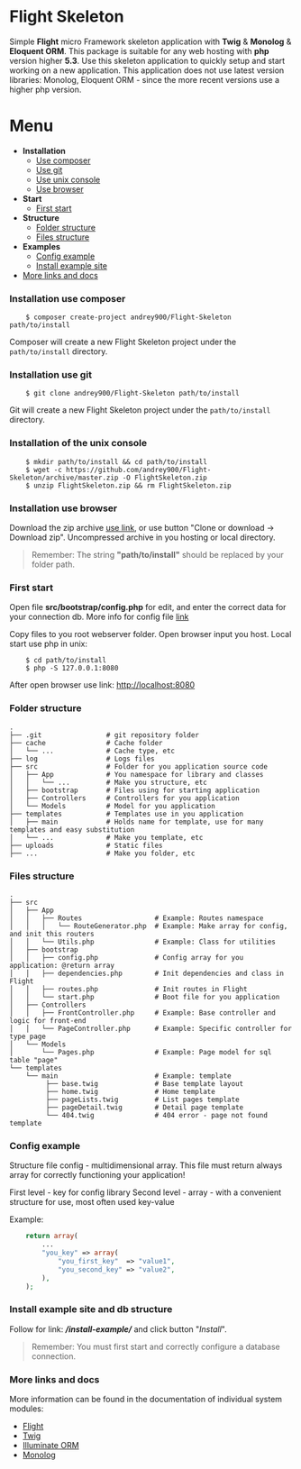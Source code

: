 # Flight Skeleton
Simple **Flight** micro Framework skeleton application with **Twig** &amp; **Monolog** &amp; **Eloquent ORM**. This package is suitable for any web hosting with **php** version higher **5.3**. Use this skeleton application to quickly setup and start working on a new application. This application does not use latest version libraries: Monolog, Eloquent ORM - since the more recent versions use a higher php version.

# Menu
 - **Installation**
    - [Use composer](https://github.com/andrey900/Flight-Skeleton#installation-use-composer)
    - [Use git](https://github.com/andrey900/Flight-Skeleton#installation-use-git)
    - [Use unix console](https://github.com/andrey900/Flight-Skeleton#installation-of-the-unix-console)
    - [Use browser](https://github.com/andrey900/Flight-Skeleton#installation-use-browser)
 - **Start**
    - [First start](https://github.com/andrey900/Flight-Skeleton#first-start)
 - **Structure**
    - [Folder structure](https://github.com/andrey900/Flight-Skeleton#folder-structure)
    - [Files structure](https://github.com/andrey900/Flight-Skeleton#files-structure)
 - **Examples**
    - [Config example](https://github.com/andrey900/Flight-Skeleton#config-example)
    - [Install example site](https://github.com/andrey900/Flight-Skeleton#install-example-site-and-db-structure)
 - [More links and docs](https://github.com/andrey900/Flight-Skeleton#more-links-and-docs)

### Installation use composer

```console
    $ composer create-project andrey900/Flight-Skeleton path/to/install
```

Composer will create a new Flight Skeleton project under the `path/to/install` directory.

### Installation use git

```console
    $ git clone andrey900/Flight-Skeleton path/to/install
```

Git will create a new Flight Skeleton project under the `path/to/install` directory.

### Installation of the unix console

```console
    $ mkdir path/to/install && cd path/to/install
    $ wget -c https://github.com/andrey900/Flight-Skeleton/archive/master.zip -O FlightSkeleton.zip
    $ unzip FlightSkeleton.zip && rm FlightSkeleton.zip
```

### Installation use browser

Download the zip archive [use link](https://github.com/andrey900/Flight-Skeleton/archive/master.zip), or use button "Clone or download -> Download zip". Uncompressed archive in you hosting or local directory.

> Remember: The string **"path/to/install"** should be replaced by your folder path.

### First start

Open file **src/bootstrap/config.php** for edit, and enter the correct data for your connection db. More info for config file [link](https://github.com/andrey900/Flight-Skeleton#config-example)

Copy files to you root webserver folder. Open browser input you host.
Local start use php in unix:
    
```console
    $ cd path/to/install
    $ php -S 127.0.0.1:8080
```

After open browser use link: [http://localhost:8080](http://localhost:8080)

### Folder structure

    .
    ├── .git                # git repository folder
    ├── cache               # Cache folder
    │   └── ...             # Cache type, etc
    ├── log                 # Logs files
    ├── src                 # Folder for you application source code
    │   ├── App             # You namespace for library and classes
    │   │   └── ...         # Make you structure, etc
    │   ├── bootstrap       # Files using for starting application
    │   ├── Controllers     # Controllers for you application
    │   └── Models          # Model for you application
    ├── templates           # Templates use in you application
    │   ├── main            # Holds name for template, use for many templates and easy substitution
    │   └── ...             # Make you template, etc
    ├── uploads             # Static files
    ├── ...                 # Make you folder, etc

### Files structure 
    
    .
    ├── src
    │   ├── App
    │   │   ├── Routes                  # Example: Routes namespace
    │   │   │   └── RouteGenerator.php  # Example: Make array for config, and init this routers
    │   │   └── Utils.php               # Example: Class for utilities
    │   ├── bootstrap
    │   │   ├── config.php              # Config array for you application: @return array
    │   │   ├── dependencies.php        # Init dependencies and class in Flight
    │   │   ├── routes.php              # Init routes in Flight
    │   │   └── start.php               # Boot file for you application
    │   ├── Controllers
    │   │   ├── FrontController.php     # Example: Base controller and logic for front-end
    │   │   └── PageController.php      # Example: Specific controller for type page
    │   └── Models
    │       └── Pages.php               # Example: Page model for sql table "page"
    └── templates
        └── main                        # Example: template
             ├── base.twig              # Base template layout
             ├── home.twig              # Home template
             ├── pageLists.twig         # List pages template
             ├── pageDetail.twig        # Detail page template
             └── 404.twig               # 404 error - page not found template

### Config example

Structure file config - multidimensional array. This file must return always array for correctly functioning your application!

First level - key for config library
Second level - array - with a convenient structure for use, most often used key-value

Example:

```php
    return array(
        ...
        "you_key" => array(
            "you_first_key"  => "value1",
            "you_second_key" => "value2",
        ),
    );
```

### Install example site and db structure

Follow for link: ***/install-example/*** and click button "*Install*".

> Remember: You must first start and correctly configure a database connection.

### More links and docs

More information can be found in the documentation of individual system modules:
  - [Flight](http://flightphp.com/learn/)
  - [Twig](http://twig.sensiolabs.org/documentation)
  - [Illuminate ORM](https://laravel.com/docs/4.2/queries)
  - [Monolog](https://github.com/Seldaek/monolog/blob/master/doc/01-usage.md)